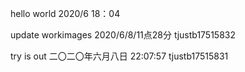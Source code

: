 hello world
2020/6
18：04

update   workimages
2020/6/8/11点28分
tjustb17515832

try is out
二〇二〇年六月八日 22:07:57
tjustb17515831
